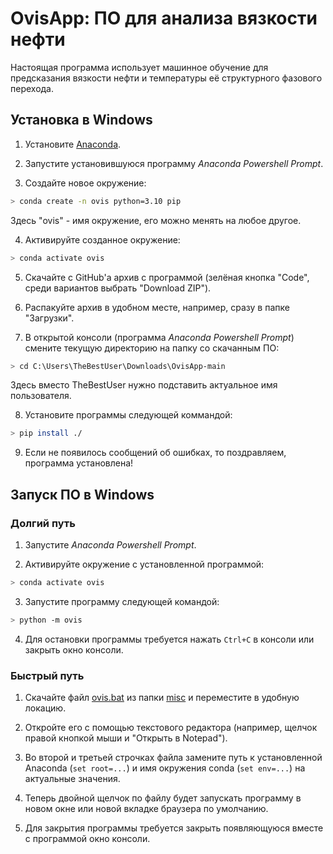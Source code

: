 # OvisApp: ПО для анализа вязкости нефти

Настоящая программа использует машинное обучение для предсказания вязкости нефти и температуры её структурного фазового перехода.

## Установка в Windows

1. Установите [Anaconda](https://www.anaconda.com/download/success).

2. Запустите установившуюся программу *Anaconda Powershell Prompt*.

3. Создайте новое окружение:

```bash
> conda create -n ovis python=3.10 pip
```

Здесь "ovis" - имя окружение, его можно менять на любое другое.

4. Активируйте созданное окружение:

```bash
> conda activate ovis
```

5. Скачайте с GitHub'а архив с программой (зелёная кнопка "Code", среди вариантов выбрать "Download ZIP").

6. Распакуйте архив в удобном месте, например, сразу в папке "Загрузки".

7. В открытой консоли (программа *Anaconda Powershell Prompt*) смените текущую директорию на папку со скачанным ПО:

```bash
> cd C:\Users\TheBestUser\Downloads\OvisApp-main
```

Здесь вместо TheBestUser нужно подставить актуальное имя пользователя.

8. Установите программы следующей коммандой:

```bash
> pip install ./
```

9. Если не появилось сообщений об ошибках, то поздравляем, программа установлена!


## Запуск ПО в Windows

### Долгий путь

1. Запустите *Anaconda Powershell Prompt*.

2. Активируйте окружение с установленной программой:

```bash
> conda activate ovis
```

3. Запустите программу следующей командой:

```bash
> python -m ovis
```

4. Для остановки программы требуется нажать `Ctrl+C` в консоли или закрыть окно консоли.


### Быстрый путь

1. Скачайте файл [ovis.bat](misc/ovis.bat) из папки [misc](misc/) и переместите в удобную локацию.

2. Откройте его с помощью текстового редактора (например, щелчок правой кнопкой мыши и "Открыть в Notepad").

3. Во второй и третьей строчках файла замените путь к установленной Anaconda (`set root=...`) и имя окружения conda  (`set env=...`) на актуальные значения.

4. Теперь двойной щелчок по файлу будет запускать программу в новом окне или новой вкладке браузера по умолчанию.

5. Для закрытия программы требуется закрыть появляющуюся вместе с программой окно консоли.

